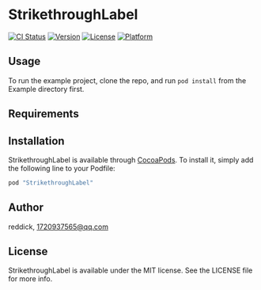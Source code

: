 # StrikethroughLabel

[![CI Status](http://img.shields.io/travis/reddick/StrikethroughLabel.svg?style=flat)](https://travis-ci.org/reddick/StrikethroughLabel)
[![Version](https://img.shields.io/cocoapods/v/StrikethroughLabel.svg?style=flat)](http://cocoapods.org/pods/StrikethroughLabel)
[![License](https://img.shields.io/cocoapods/l/StrikethroughLabel.svg?style=flat)](http://cocoapods.org/pods/StrikethroughLabel)
[![Platform](https://img.shields.io/cocoapods/p/StrikethroughLabel.svg?style=flat)](http://cocoapods.org/pods/StrikethroughLabel)

## Usage

To run the example project, clone the repo, and run `pod install` from the Example directory first.

## Requirements

## Installation

StrikethroughLabel is available through [CocoaPods](http://cocoapods.org). To install
it, simply add the following line to your Podfile:

```ruby
pod "StrikethroughLabel"
```

## Author

reddick, 1720937565@qq.com

## License

StrikethroughLabel is available under the MIT license. See the LICENSE file for more info.

